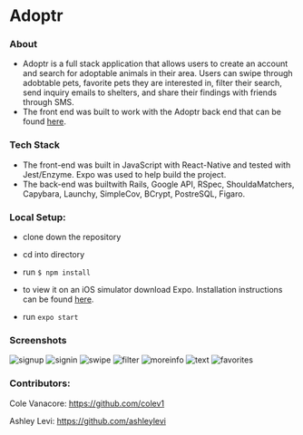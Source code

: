 # **Adoptr**

### About
* Adoptr is a full stack application that allows users to create an account and search for adoptable animals in their area. 
Users can swipe through adobtable pets, favorite pets they are interested in, filter their search, send inquiry emails to shelters, and share their findings with friends through SMS.
* The front end was built to work with the Adoptr back end that can be found [here](https://github.com/geoffreyadebonojo/cross-poll-be).


### Tech Stack
* The front-end was built in JavaScript with React-Native and tested with Jest/Enzyme. Expo was used to help build the project.
* The back-end was builtwith Rails, Google API, RSpec, ShouldaMatchers, Capybara, Launchy, SimpleCov, BCrypt, PostreSQL, Figaro.


### Local Setup:

* clone down the repository

* cd into directory

* run `$ npm install`

* to view it on an iOS simulator download Expo. Installation instructions can be found [here](https://expo.io/learn).

* run `expo start`



### Screenshots 

![signup](https://user-images.githubusercontent.com/39889553/53131225-65d68680-3529-11e9-92e1-efa76e7ff11c.png)
![signin](https://user-images.githubusercontent.com/39889553/53130068-83eeb780-3526-11e9-9abd-d2d00b1437b3.png)
![swipe](https://user-images.githubusercontent.com/39889553/53130099-9537c400-3526-11e9-9b68-d1bfc1ebdac6.png)
![filter](https://user-images.githubusercontent.com/39889553/53131473-1fcdf280-352a-11e9-89e2-ea8bfde1d6e8.png)
![moreinfo](https://user-images.githubusercontent.com/39889553/53130147-b1d3fc00-3526-11e9-9415-7344a58ce10a.png)
![text](https://user-images.githubusercontent.com/39889553/53130167-bbf5fa80-3526-11e9-8c5e-fdcb2ae93574.png)
![favorites](https://user-images.githubusercontent.com/39889553/53130195-c6b08f80-3526-11e9-8a19-aad589c0ea04.png)


### Contributors:

Cole Vanacore: https://github.com/colev1

Ashley Levi: https://github.com/ashleylevi











